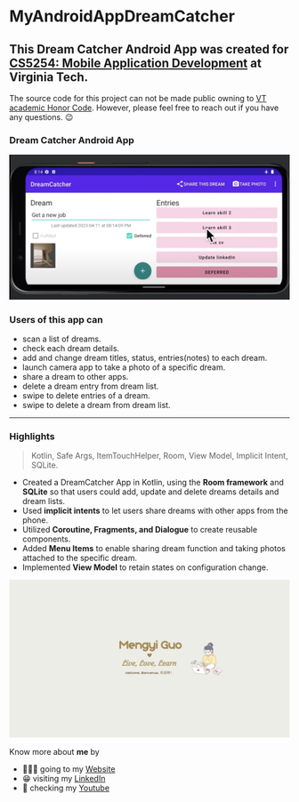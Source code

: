 # MyAndroidAppDreamCatcher

## This Dream Catcher Android App was created for [CS5254: Mobile Application Development](https://cs.vt.edu/Graduate/Courses/GradCourseDescriptions.html) at Virginia Tech.

The source code for this project can not be made public owning to [VT academic Honor Code](https://honorsystem.vt.edu/). However, please feel free to reach out if you have any questions. :wink:

### Dream Catcher Android App

![Dream Catcher Android App Pic](/DreamCatcherApp.jpg)

### Users of this app can

- scan a list of dreams.
- check each dream details.
- add and change dream titles, status, entries(notes) to each dream.
- launch camera app to take a photo of a specific dream.
- share a dream to other apps.
- delete a dream entry from dream list.
- swipe to delete entries of a dream.
- swipe to delete a dream from dream list.

---

### Highlights

> Kotlin, Safe Args, ItemTouchHelper, Room, View Model, Implicit Intent, SQLite.

- Created a DreamCatcher App in Kotlin, using the **Room framework** and **SQLite** so that users could add, update and delete dreams details and dream lists.
- Used **implicit intents** to let users share dreams with other apps from the phone.
- Utilized **Coroutine, Fragments, and Dialogue** to create reusable components.
- Added **Menu Items** to enable sharing dream function and taking photos attached to the specific dream.
- Implemented **View Model** to retain states on configuration change.

![Mengyi Cartoon Pic](/Live,%20Love,%20Learn.png)

Know more about **me** by

- 🙋🏻‍♀️ going to my [Website](https://mengyig.github.io/#)
- 😁 visiting my [LinkedIn](https://www.linkedin.com/in/mengyi-guo/)
- 🎥 checking my [Youtube](https://www.youtube.com/channel/UCu7Q8pfeEvjgTxVyj7YVxHw)
